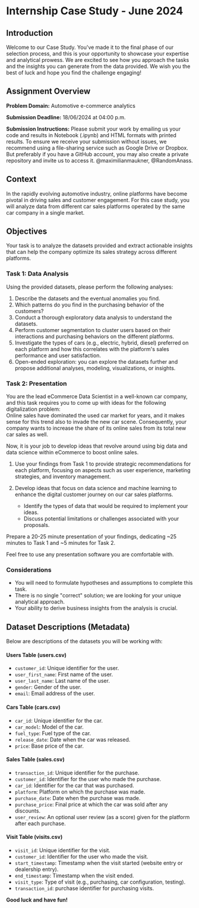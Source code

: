 # Internship Case Study - June 2024

## Introduction

Welcome to our Case Study. You've made it to the final phase of our selection process, and this is your opportunity to showcase your expertise and analytical prowess. We are excited to see how you approach the tasks and the insights you can generate from the data provided. We wish you the best of luck and hope you find the challenge engaging!

## Assignment Overview

**Problem Domain:** Automotive e-commerce analytics

**Submission Deadline:** 18/06/2024 at 04:00 p.m.

**Submission Instructions:**
Please submit your work by emailing us your code and results in Notebook (.ipynb) and HTML formats with printed results. To ensure we receive your submission without issues, we recommend using a file-sharing service such as Google Drive or Dropbox. But preferably if you have a GitHub account, you may also create a private repository and invite us to access it. @maximilianmaukner, @RandomAnass.

## Context

In the rapidly evolving automotive industry, online platforms have become pivotal in driving sales and customer engagement. For this case study, you will analyze data from different car sales platforms operated by the same car company in a single market.

## Objectives

Your task is to analyze the datasets provided and extract actionable insights that can help the company optimize its sales strategy across different platforms.

### Task 1: Data Analysis

Using the provided datasets, please perform the following analyses:

1. Describe the datasets and the eventual anomalies you find.
2. Which patterns do you find in the purchasing behavior of the customers?
3. Conduct a thorough exploratory data analysis to understand the datasets.
4. Perform customer segmentation to cluster users based on their interactions and purchasing behaviors on the different platforms.
5. Investigate the types of cars (e.g., electric, hybrid, diesel) preferred on each platform and how this correlates with the platform's sales performance and user satisfaction.
6. Open-ended exploration: you can explore the datasets further and propose additional analyses, modeling, visualizations, or insights.




### Task 2: Presentation

You are the lead eCommerce Data Scientist in a well-known car company, and this task requires you to come up with ideas for the following digitalization problem: <br>
Online sales have dominated the used car market for years, and it makes sense for this trend also to invade the new car scene. Consequently, your company wants to increase the share of its online sales from its total new car sales as well. 

Now, it is your job to develop ideas that revolve around using big data and data science within eCommerce to boost online sales.


1. Use your findings from Task 1 to provide strategic recommendations for each platform, focusing on aspects such as user experience, marketing strategies, and inventory management.

2. Develop ideas that focus on data science and machine learning to enhance the digital customer journey on our car sales platforms.
    - Identify the types of data that would be required to implement your ideas.
    - Discuss potential limitations or challenges associated with your proposals.


Prepare a 20-25 minute presentation of your findings, dedicating  ~25 minutes to Task 1 and ~5 minutes for Task 2.

Feel free to use any presentation software you are comfortable with.

### Considerations

- You will need to formulate hypotheses and assumptions to complete this task.
- There is no single "correct" solution; we are looking for your unique analytical approach.
- Your ability to derive business insights from the analysis is crucial.


## Dataset Descriptions (Metadata)

Below are descriptions of the datasets you will be working with:

#### Users Table (users.csv)
- `customer_id`: Unique identifier for the user.
- `user_first_name`: First name of the user.
- `user_last_name`: Last name of the user.
- `gender`: Gender of the user.
- `email`: Email address of the user.

#### Cars Table (cars.csv)
- `car_id`: Unique identifier for the car.
- `car_model`: Model of the car.
- `fuel_type`: Fuel type of the car.
- `release_date`: Date when the car was released.
- `price`: Base price of the car.

#### Sales Table (sales.csv)
- `transaction_id`: Unique identifier for the purchase.
- `customer_id`: Identifier for the user who made the purchase.
- `car_id`: Identifier for the car that was purchased.
- `platform`: Platform on which the purchase was made.
- `purchase_date`: Date when the purchase was made.
- `purchase_price`: Final price at which the car was sold after any discounts.
- `user_review`: An optional user review (as a score) given for the platform after each purchase.

#### Visit Table (visits.csv)
- `visit_id`: Unique identifier for the visit.
- `customer_id`: Identifier for the user who made the visit.
- `start_timestamp`: Timestamp when the visit started (website entry or dealership entry).
- `end_timestamp`: Timestamp when the visit ended.
- `visit_type`: Type of visit (e.g., purchasing, car configuration, testing). 
- `transaction_id`: purchase identifier for purchasing visits.

**Good luck and have fun!**
